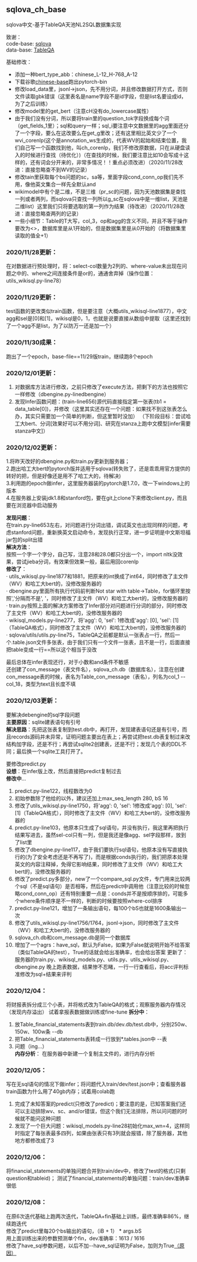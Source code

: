 ## sqlova_ch_base
sqlova中文-基于TableQA天池NL2SQL数据集实现

致谢：  
code-base: [sqlova](https://github.com/naver/sqlova)  
data-base: [TableQA](https://github.com/ZhuiyiTechnology/TableQA)  


基础修改：
* 添加一种bert_type_abb：chinese_L-12_H-768_A-12
* 下载谷歌[chinese-base](https://storage.googleapis.com/bert_models/2018_11_03/chinese_L-12_H-768_A-12.zip)跑出pytorch-bin
* 修改load_data里，jsonl->json，先不用分词，并且修改数据打开方式，否则文件读取gbk错误（这里表名是name字段不是id字段，但是list名要设成id，为了之后训练）
* 修改model里的get_bert（注意cH没有do_lowercase属性）
* 由于我们没有分词，所以要将train里的question_tok字段换成每个词（get_fields_1里）；sql和query一样；sql_i要注意中文数据里的agg里面还分了一个字段，要么在这改要么在get_g里改；还有这里相比英文少了一个wvi_corenlp(这个是annotation_ws生成的，代表WV的起始和结束位置，我们自己写一个函数找到他，叫ch_corenlp，我们不修改原数据，只在从硬盘读入的时候进行查找（待优化）)（在查找的时候，我们要注意比如10会写成十这样的，还有词会分开来的，非常多情况！！重点必须改进）（2020/11/28改进：直接忽略查不到WV的记录）
* 修改tain里获取每个bs问题的sc，sa等，里面字段cond_conn_op我们先不用，像他英文集合一样先全默认and
* wikimodel中有个是二维，不是三维（pr_sc的问题，因为天池数据集是查找一列或者两列，而sqlova只查找一列所以g_sc在sqlova中是一维list，天池是二维list）这里我们只将要选取的第一列作为结果（待改进）（2020/11/28改进：直接忽略查两列的记录）
* 一些小细节：Table的T大写，col_3，op和agg的含义不同，并且不等于操作要改为<>，数据库里是从1开始的，但是数据集里是从0开始的（将数据集里读取的值全+1）


### 2020/11/28更新：
在对数据进行预处理时，将：select-col数量为2列的、where-value未出现在问题之中的、where之间连接条件是or的，通通舍弃掉（操作位置：utils_wikisql.py-line78）

### 2020/11/29更新：
test函数的更改类似train函数，但是要注意（大概utils_wikisql-line1877），中文agg和sel是[0]和[1]，wikisql是0，1，也就是说要直接从数组中提取（这里还找到了一个agg不是list，为了以防万一还是加一个）


### 2020/11/30成果：
跑出了一个epoch，base-file==11/29版train，继续跑8个epoch


### 2020/12/01更新：
1. 对数据库方法进行修改，之前只修改了execute方法，把剩下的方法也按照它一样修改（dbengine.py-linedbengine）
2. 发现Infer函数问题：(train-line656)源代码直接指定第一张表(tb1 = data_table[0])，并修改（这里其实还存在一个问题：如果找不到这张表怎么办，其实只需要加一个简单的判断，但这里暂时没加）
（下阶段目标：尝试哈工大bert、分词[效果好可以不用分词]、研究在stanza上跑中文模型[infer需要stanza中文]）


### 2020/12/02更新：
1.将昨天改好的dbengine.py和train.py更新到服务器；  
2.跑出哈工大bert的pytorch版并适用于sqlova(转失败了，还是乖乖用官方提供的转好的把，但是好像还是用不了哈工大的，待解决)  
3.利用跑的epoch做infer，这里服务器装的pytorch是1.7.0，改一下windows上的版本  
4.在服务器上安装jdk1.8和stanford包，要在git上clone下来修改client.py，而且要在浏览器中启动服务  

**发现问题**：  
在train.py-line653左右，对问题进行分词出错，调试英文也出现同样的问题，考虑stanford问题，重新换英文启动命令，发现执行正常，进一步证明是中文斯坦福jar包的split出错  
**解决方法**：  
按照一个字一个字分，自己写，注意28和28.0都只分出一个，import nltk没效果，尝试jieba分词，有效果但效果一般，最后用回corenlp  
**修改了**：  
· utils_wikisql.py-line1877和1881，把原来的int换成了int64，同时修改了主文件（WV）和哈工大bert的，没修改服务器的  
· dbengine.py里面所有执行代码前判断Not star with table->Table，for循环里按照','分隔而不是', '，同时修改了主文件（WV）和哈工大bert的，没修改服务器的  
· train.py按照上面的解决方案修改了Infer部分对问题进行分词的部分，同时修改了主文件（WV）和哈工大bert的，没修改服务器的  
· wikisql_models.py-line277，将'agg': 0, 'sel': 1修改成'agg': [0], 'sel': [1]（TableQA格式），同时修改了主文件（WV）和哈工大bert的，没修改服务器的  
· sqlova/utils/utils.py-line75，TableQA之前都是默认一张表占一行，然后一个.table.json文件多张表，由于我们只有一个文件一张表，且不是一行，后面直接把table变成一行==所以这个相当于没改  

最后总体在infer表现还行，对于小数和and条件不敏感  
还创建了con_message（表文件名），sqlova_ch.db（数据库名），注意在创建con_message表的时候，表名为Table_con_message（表名），列名为col_1 -- col_18，类型为text且长度不填  

### 2020/12/03更新：
要解决debengine的sql字段问题  
**主要原因**：sqlite建表语句有引号  
**解决思路**：先把这张表复制到test.db中，再打开，发现建表语句还是有引号，而且records源码并未异常，证明问题主要出在表上；再尝试把test.db表复制过来改结构加字段，还是不行；再尝试sqlite2创建表，还是不行；发现几个表的DDL不同；最后换一个sqlite工具打开了。  

要修改predict.py  
**设想**：在infer版上改，然后直接把predict复制过去  
**修改中**...  
1. predict.py-line122，线程数改为0
2. 初始参数除了他给的以外，建议还加上max_seq_length 280, bS 16
3. 修改了utils_wikisql.py-line1750，将'agg': 0, 'sel': 1修改成'agg': [0], 'sel': [1]（TableQA格式），同时修改了主文件（WV）和哈工大bert的，没修改服务器的
4. predict.py-line103，他原本只生成了sql语句，并没有执行，我这里再把执行结果写进去，虽然sel-col只有一列，但是我还是像agg、sel字段那样，放到了list里
5. 修改了dbengine.py-line117，由于我们要执行sql语句，他原本没有写直接执行的(为了安全考虑还是不再写了)，而是根据conds执行的，我们把原本处理英文的内容注释掉，免得它影响结果，同时修改了主文件（WV）和哈工大bert的，没修改服务器的
6. 修改了predict.py多部分，new了一个compare_sql.py文件，专门用来比较两个sql（不是sql语句）是否相等，然后在predict中调用他（注意比较的时候忽略cond_conn_op）还有特别重要一点是：conds并不是按顺序排的，可能多个where条件顺序是不一样的，判断的时候要按照where-col排序
7. predict.py-line121，增加了一条输出语句，每100个bS也就是1600条输出一次
8. 修改了utils_wikisql.py-line1756/1764，jsonl->json，同时修改了主文件（WV）和哈工大bert的，没修改服务器的
9. sqlova_ch.db和com_message.db是同一个数据库
10. 增加了一个agrs：have_sql，默认为False，如果为False就说明开始不给答案（类似TableQA的test），True的话就会给出准确率，也会给出答案
更新了：
服务器的train.py、wikisql_models.py、utils.py、utils_wikisql.py、dbengine.py
晚上跑表数据，结果惨不忍睹，一行一行查看后，将acc评判标准修改为sql+结果来评判

### 2020/12/04：
将财报表拆分成三个小表，并将格式改为TableQA的格式；观察服务器内存情况（发现内存溢出）
试着拿报表数据做训练或fine-tune
**拆分中**：
1. 放Table_financial_statements表到train.db/dev.db/test.db中，分别250w、150w、100w条		--db
2. 把Table_financial_statements表转成一行放到*.tables.json中					--表
3. 问题（ing...）  
**内存分析**：
在服务器中新建一个复制主文件的，进行内存分析

### 2020/12/05：
写在无sql语句的情况下做infer；将问题代入train/dev/test.json中；查看服务器train函数为什么用了40gb内存；试着用colab跑
1. 完成了未知答案的predict(只修改了predict)；要注意的是，已知答案我们还可以主动排除wv、sc、and/or错误，但这个我们无法排除，所以问问题的时候就不能问这种问题
2. 发现了一个巨大问题：wikisql_models.py-line28初始化max_wn=4，这样同时指定了每张表最多四列，如果由张表只有3列就会报错，除了服务器，其他地方都修改成了3

### 2020/12/06：
将financial_statements的单独问题合并到train/dev中，修改了test的格式(只剩question和tableid)；
测试了financial_statements的单独问题：train/dev准确率很低

### 2020/12/08：
在原6次迭代基础上跑两次迭代，TableQA+fin基础上训练，最终准确率86%，继续跑迭代  
修改了predict里每20个bs输出的语句，（iB + 1） * args.bS  
用上面训练出来的参数预测单个fin，dev准确率：1613  /  1616  
修改了have_sql参数问题，以后不加--have_sql证明为False，加则为True[（原因）](https://blog.csdn.net/WILDCHAP_/article/details/110878484)